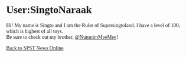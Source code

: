 <style>
@font-face {
   font-family: chirp;
   src: url(gt-america.ttf);
}

* {
   font-family: chirp;
}
</style>

# User:SingtoNaraak

Hi! My name is Singto and I am the Ruler of Supersingtoland. I have a level of 100, which is highest of all toys. <br>
Be sure to check out my brother, [@NumnimMeeMee](user.numnimmeemee.md)!

[Back to SPST News Online](/)
